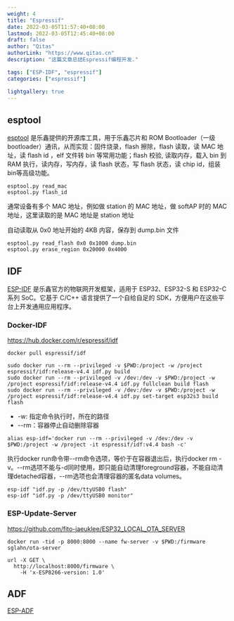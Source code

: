 ```yaml
---
weight: 4
title: "Espressif"
date: 2022-03-05T11:57:40+08:00
lastmod: 2022-03-05T12:45:40+08:00
draft: false
author: "Qitas"
authorLink: "https://www.qitas.cn"
description: "这篇文章总结Espressif编程开发."

tags: ["ESP-IDF", "espressif"]
categories: ["espressif"]

lightgallery: true
---
```


## esptool

[esptool](https://github.com/espressif/esptool) 是乐鑫提供的开源库工具，用于乐鑫芯片和 ROM Bootloader（一级 bootloader）通讯，从而实现：固件烧录，flash 擦除，flash 读取，读 MAC 地址，读 flash id ，elf 文件转 bin 等常用功能；flash 校验, 读取内存，载入 bin 到 RAM 执行，读内存，写内存，读 flash 状态，写 flash 状态，读 chip id，组装 bin等高级功能。


```
esptool.py read_mac
esptool.py flash_id
```
通常设备有多个 MAC 地址，例如做 station 的 MAC 地址，做 softAP 时的 MAC 地址，这里读取的是 MAC 地址是 station 地址

自动读取从 0x0 地址开始的 4KB 内容，保存到 dump.bin 文件

```
esptool.py read_flash 0x0 0x1000 dump.bin
esptool.py erase_region 0x20000 0x4000
```


## IDF

[ESP-IDF](https://www.espressif.com/zh-hans/products/sdks/esp-idf) 是乐鑫官方的物联网开发框架，适用于 ESP32、ESP32-S 和 ESP32-C 系列 SoC。它基于 C/C++ 语言提供了一个自给自足的 SDK，方便用户在这些平台上开发通用应用程序。


### Docker-IDF

https://hub.docker.com/r/espressif/idf

```
docker pull espressif/idf
```

```build
sudo docker run --rm --privileged -v $PWD:/project -w /project espressif/idf:release-v4.4 idf.py build
sudo docker run --rm --privileged -v /dev:/dev -v $PWD:/project -w /project espressif/idf:release-v4.4 idf.py fullclean build flash
sudo docker run --rm --privileged -v /dev:/dev -v $PWD:/project -w /project espressif/idf:release-v4.4 idf.py set-target esp32s3 build flash
```
* -w: 指定命令执行时，所在的路径
* --rm：容器停止自动删除容器


```alias
alias esp-idf='docker run --rm --privileged -v /dev:/dev -v $PWD:/project -w /project -it espressif/idf:v4.4 bash -c'
```

执行docker run命令带--rm命令选项，等价于在容器退出后，执行docker rm -v。--rm选项不能与-d同时使用，即只能自动清理foreground容器，不能自动清理detached容器，--rm选项也会清理容器的匿名data volumes。

```
esp-idf "idf.py -p /dev/ttyUSB0 flash"
esp-idf "idf.py -p /dev/ttyUSB0 monitor"
```

### ESP-Update-Server

https://github.com/fito-jaeuklee/ESP32_LOCAL_OTA_SERVER

```
docker run -tid -p 8000:8000 --name fw-server -v $PWD:/firmware sglahn/ota-server
```

```
url -X GET \
  http://localhost:8000/firmware \
    -H 'x-ESP8266-version: 1.0'
```


## ADF

[ESP-ADF](https://github.com/espressif/esp-adf)
